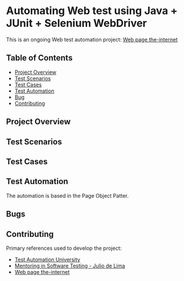 # Automating Web test using Java + JUnit + Selenium WebDriver

This is an ongoing Web test automation project: [Web page the-internet](http://the-internet.herokuapp.com/)

## Table of Contents

- [Project Overview](#project-overview)
- [Test Scenarios](#test-scenarios)
- [Test Cases](#test-cases)
- [Test Automation](#test-automation)
- [Bug](#bug-tracking)
- [Contributing](#contributing)

## Project Overview

## Test Scenarios

## Test Cases

## Test Automation

The automation is based in the Page Object Patter.

## Bugs

## Contributing

Primary references used to develop the project:
- [Test Automation University](https://testautomationu.applitools.com/)
- [Mentoring in Software Testing - Julio de Lima](https://www.juliodelima.com.br/mentoria/)
- [Web page the-internet](http://the-internet.herokuapp.com/)
